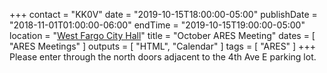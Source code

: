+++
contact = "KK0V"
date = "2019-10-15T18:00:00-05:00"
publishDate = "2018-11-01T01:00:00-06:00"
endTime = "2019-10-15T19:00:00-05:00"
location = "[West Fargo City Hall](/places/west-fargo-city-hall/)"
title = "October ARES Meeting"
dates = [ "ARES Meetings" ]
outputs = [ "HTML", "Calendar" ]
tags = [ "ARES" ]
+++
Please enter through the north
doors adjacent to the 4th Ave E parking lot.
